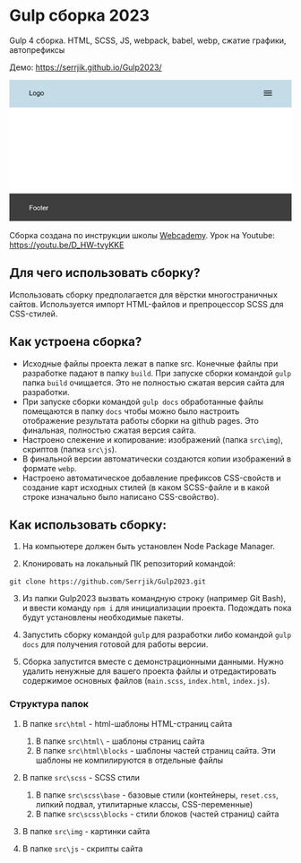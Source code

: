 # Gulp сборка 2023

Gulp 4 сборка. HTML, SCSS, JS, webpack, babel, webp, сжатие графики, автопрефиксы

Демо:
https://serrjik.github.io/Gulp2023/

![Скриншот страницы](https://github.com/Serrjik/Gulp2023/blob/main/page.jpg)

Сборка создана по инструкции школы [Webcademy](https://webcademy.ru/). Урок на Youtube: https://youtu.be/D_HW-tvyKKE

## Для чего использовать сборку?

Использовать сборку предполагается для вёрстки многостраничных сайтов. Используется импорт HTML-файлов и препроцессор SCSS для CSS-стилей.

## Как устроена сборка?

-   Исходные файлы проекта лежат в папке src. Конечные файлы при разработке падают в папку `build`. При запуске сборки командой `gulp` папка `build` очищается. Это не полностью сжатая версия сайта для разработки.
-   При запуске сборки командой `gulp docs` обработанные файлы помещаются в папку `docs` чтобы можно было настроить отображение результата работы сборки на github pages. Это финальная, полностью сжатая версия сайта.
-   Настроено слежение и копирование: изображений (папка `src\img`), скриптов (папка `src\js`).
-   В финальной версии автоматически создаются копии изображений в формате `webp`.
-   Настроено автоматическое добавление префиксов CSS-свойств и создание карт исходных стилей (в каком SCSS-файле и в какой строке изначально было написано CSS-свойство).

## Как использовать сборку:

1. На компьютере должен быть установлен Node Package Manager.

2. Клонировать на локальный ПК репозиторий командой:

`git clone https://github.com/Serrjik/Gulp2023.git`

3. Из папки Gulp2023 вызвать командную строку (например Git Bash), и ввести команду `npm i` для инициализации проекта. Подождать пока будут установлены необходимые пакеты.

4. Запустить сборку командой `gulp` для разработки
   либо командой `gulp docs` для получения готовой для работы версии.

5. Сборка запустится вместе с демонстрационными данными. Нужно удалить ненужные для вашего проекта файлы и отредактировать содержимое основных файлов (`main.scss`, `index.html`, `index.js`).

### Структура папок

1. В папке `src\html` - html-шаблоны HTML-страниц сайта

    1. В папке `src\html\` - шаблоны страниц сайта
    2. В папке `src\html\blocks` - шаблоны частей страниц сайта. Эти шаблоны не компилируются в отдельные файлы

2. В папке `src\scss` - SCSS стили

    1. В папке `src\scss\base` - базовые стили (контейнеры, `reset.css`, липкий подвал, утилитарные классы, CSS-переменные)
    2. В папке `src\scss\blocks` - стили блоков (частей страниц) сайта

3. В папке `src\img` - картинки сайта

4. В папке `src\js` - скрипты сайта
